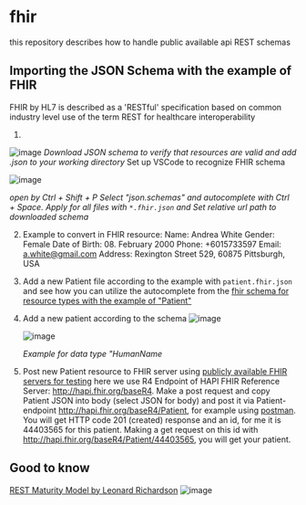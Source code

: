 # fhir
this repository describes how to handle public available api REST schemas

## Importing the JSON Schema with the example of FHIR
 FHIR by HL7 is described as a 'RESTful' specification based on common industry level use of the term REST for healthcare interoperability
 
1.
![image](https://github.com/18Dominik/fhir/assets/35842490/6ce50dfb-0eb8-4f00-abbb-334f74d45695)
*Download JSON schema to verify that resources are valid and add .json to your working directory*
Set up VSCode to recognize FHIR schema
   
   ![image](https://github.com/18Dominik/fhir/assets/35842490/005df728-af63-49cc-bd4e-deda36d76f13)

   *open by Ctrl + Shift + P
   Select "json.schemas" and autocomplete with Ctrl + Space. Apply for all files with ```*.fhir.json``` and Set relative url path to downloaded schema*

2. Example to convert in FHIR resource:
   Name: Andrea White
   Gender: Female
   Date of Birth: 08. February 2000
   Phone: +6015733597
   Email: a.white@gmail.com
   Address: Rexington Street 529, 60875 Pittsburgh, USA
3. Add a new Patient file according to the example with ```patient.fhir.json``` and see how you can utilize the autocomplete from the [fhir schema for resource types with the example of "Patient"](https://build.fhir.org/patient.html)
   
4. Add a new patient according to the schema
    ![image](https://github.com/18Dominik/fhir/assets/35842490/bec5091a-bcf6-4886-b306-11b398126d6c)

   
   ![image](https://github.com/18Dominik/fhir/assets/35842490/66ceddbb-d35b-49ee-8e45-568a46c3516d)

    *Example for data type "HumanName*
5. Post new Patient resource to FHIR server using [publicly available FHIR servers for testing](https://confluence.hl7.org/display/FHIR/Public+Test+Servers)
   here we use R4 Endpoint of HAPI FHIR Reference Server: http://hapi.fhir.org/baseR4. Make a post request and copy Patient JSON into body (select JSON for body) and post it via Patient-endpoint http://hapi.fhir.org/baseR4/Patient, for
   example using [postman](https://www.postman.com/). You will get  HTTP code 201 (created) response and an id, for me it is 44403565 for this patient. Making a get request on this id with http://hapi.fhir.org/baseR4/Patient/44403565, you will get your patient. 



   
## Good to know
[REST Maturity Model by Leonard Richardson](https://martinfowler.com/articles/richardsonMaturityModel.html)
![image](https://github.com/18Dominik/fhir/assets/35842490/1d28b845-9fbb-47b4-ba69-02a2302c0476)

